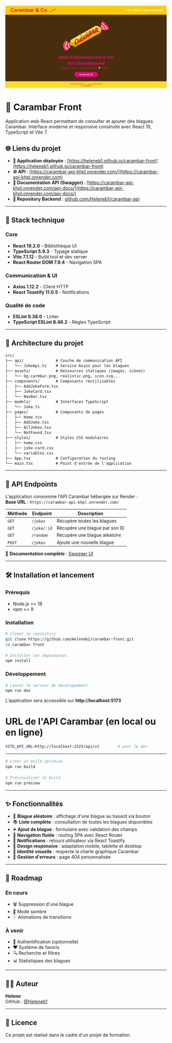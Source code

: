 <p align="center">
 <img src="https://raw.githubusercontent.com/Heleneb1/carambar-front/main/src/assets/carambar-joke.png" alt="Carambar Banner" />
</p>

# 🍬 Carambar Front

Application web React permettant de consulter et ajouter des blagues Carambar. Interface moderne et responsive construite avec React 19, TypeScript et Vite 7.

## 🌐 Liens du projet

- **🚀 Application déployée** : [https://heleneb1.github.io/carambar-front](https://heleneb1.github.io/carambar-front)
- **⚙️ API** : [https://carambar-api-khpl.onrender.com/](https://carambar-api-khpl.onrender.com)
- **📘 Documentation API (Swagger)** : [https://carambar-api-khpl.onrender.com/api-docs/](https://carambar-api-khpl.onrender.com/api-docs/)
- **📂 Repository Backend** : [github.com/Heleneb1/carambar-api](https://github.com/Heleneb1/carambar-api)

---

## 🚀 Stack technique

### Core

- **React 19.2.0** - Bibliothèque UI
- **TypeScript 5.9.3** - Typage statique
- **Vite 7.1.12** - Build tool et dev server
- **React Router DOM 7.9.4** - Navigation SPA

### Communication & UI

- **Axios 1.12.2** - Client HTTP
- **React Toastify 11.0.5** - Notifications

### Qualité de code

- **ESLint 9.38.0** - Linter
- **TypeScript ESLint 8.46.2** - Règles TypeScript

---

## 📁 Architecture du projet

```
src/
├── api/              # Couche de communication API
│   └── JokeApi.ts    # Service Axios pour les blagues
├── assets/           # Ressources statiques (images, icônes)
│   └── bg-carmbar.png, realistic.png, icon.svg...
├── components/       # Composants réutilisables
│   ├── AddJokeForm.tsx
│   ├── JokeCard.tsx
│   └── NavBar.tsx
├── models/           # Interfaces TypeScript
│   └── Joke.ts
├── pages/            # Composants de pages
│   ├── Home.tsx
│   ├── AddJoke.tsx
│   ├── AllJokes.tsx
│   └── NotFound.tsx
├── styles/           # Styles CSS modulaires
│   ├── home.css
│   ├── joke-card.css
│   └── variables.css
├── App.tsx           # Configuration du routing
└── main.tsx          # Point d'entrée de l'application
```

---

## 🔗 API Endpoints

L'application consomme l'API Carambar hébergée sur Render :  
**Base URL** : `https://carambar-api-khpl.onrender.com/`

| Méthode | Endpoint    | Description                    |
| ------- | ----------- | ------------------------------ |
| `GET`   | `/jokes`    | Récupère toutes les blagues    |
| `GET`   | `/joke/:id` | Récupère une blague par son ID |
| `GET`   | `/random`   | Récupère une blague aléatoire  |
| `POST`  | `/jokes`    | Ajoute une nouvelle blague     |

📖 **Documentation complète** : [Swagger UI](https://carambar-api-khpl.onrender.com/api-docs)

---

## 🛠️ Installation et lancement

### Prérequis

- Node.js >= 18
- npm >= 9

### Installation

```bash
# Cloner le repository
git clone https://github.com/Heleneb1/carambar-front.git
cd carambar-front

# Installer les dépendances
npm install
```

### Développement

```bash
# Lancer le serveur de développement
npm run dev
```

L'application sera accessible sur **http://localhost:5173**

# URL de l'API Carambar (en local ou en ligne)

```bash
VITE_API_URL=http://localhost:2525/api/v1        # pour le dev
```

---

```bash
# Créer un build optimisé
npm run build

# Prévisualiser le build
npm run preview
```

---

## ✨ Fonctionnalités

- 🎲 **Blague aléatoire** : affichage d'une blague au hasard via bouton
- 📚 **Liste complète** : consultation de toutes les blagues disponibles
- ➕ **Ajout de blague** : formulaire avec validation des champs
- 🧭 **Navigation fluide** : routing SPA avec React Router
- 🔔 **Notifications** : retours utilisateur via React Toastify
- 📱 **Design responsive** : adaptation mobile, tablette et desktop
- 🎨 **Identité visuelle** : respecte la charte graphique Carambar
- 🚫 **Gestion d'erreurs** : page 404 personnalisée

---

## 🎯 Roadmap

### En cours

- 🗑️ Suppression d'une blague
- 🌙 Mode sombre
- ✨ Animations de transitions

### À venir

- 🔐 Authentification (optionnelle)
- ❤️ Système de favoris
- 🔍 Recherche et filtres
- 📊 Statistiques des blagues

---

## 👩‍💻 Auteur

**Helene**  
GitHub : [@Heleneb1](https://github.com/Heleneb1)

---

## 📄 Licence

Ce projet est réalisé dans le cadre d'un projet de formation.
